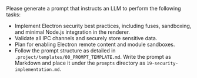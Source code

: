 Please generate a prompt that instructs an LLM to perform the following tasks:

* Implement Electron security best practices, including fuses, sandboxing, and minimal Node.js integration in the renderer.
* Validate all IPC channels and securely store sensitive data.
* Plan for enabling Electron remote content and module sandboxes.
* Follow the prompt structure as detailed in `.project/templates/00_PROMPT_TEMPLATE.md`. Write the prompt as Markdown and place it under the `prompts` directory as `19-security-implementation.md`.
